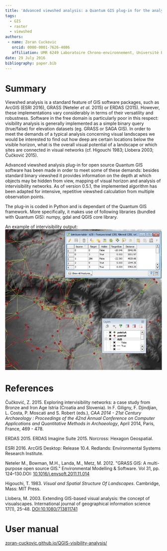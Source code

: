 ```yaml
---
title: 'Advanced viewshed analysis: a Quantum GIS plug-in for the analysis of visual landscapes'
tags:
  - GIS
  - raster
  - viewshed
authors:
 - name: Zoran Cuckovic
   orcid: 0000-0001-7626-4086
   affiliation: UMR 6249 Laboratoire Chrono-environnement, Université Bourgogne Franche-Comté.
date: 29 July 2016
bibliography: paper.bib
---
```



# Summary

Viewshed analysis is a standard feature of GIS software packages, such as ArcGIS (ESRI 2016), GRASS (Neteler *et al.* 2015) or ERDAS (2015). However, these implementations vary considerably in terms of their versatility and robustness. Software in the free domain is particularly poor in this respect: visibility analysis is generally implemented as a simple binary query (true/false) for elevation datasets (eg. GRASS or SAGA GIS). In order to meet the demands of a typical analysis concerning visual landscapes we would be interested to find out how deep are certain locations below the visible horizon, what is the overall visual potential of a landscape or which sites are connected in visual networks (cf. Higouchi 1983; Llobera 2003; Čučković 2015).

Advanced viewshed analysis plug-in for open source Quantum GIS software has been made in order to meet some of these demands: besides standard binary viewshed it provides information on the depth at which objects may be hidden from view, mapping of visual horizon and analysis of intervisibility networks. As of version 0.5.1, the implemented algorithm has been adapted for intensive, repetitive viewshed calculation from multiple observation points. 

The plug-in is coded in Python and is dependant of the Quantum GIS framework. More specifically, it makes use of following libraries (bundled with Quantum GIS): numpy, gdal and QGIS core library.   
 
 An example of intervisibility output:
 ![Intervisibility network](Intervisibility.jpg)
 
# References 
Čučković, Z. 2015. Exploring intervisibility networks: a case study from Bronze and Iron Age Istria (Croatia and Slovenia). In F. Giligny, F. Djindjian, L. Costa, P. Moscati and S. Robert (eds.), *CAA 2014 - 21st Century Archaeology : Proceedings of the 42nd Annual Conference on Computer Applications and Quantitative Methods in Archaeology*, April 2014, Paris, France, 469 - 478.

ERDAS 2015. ERDAS Imagine Suite 2015. Norcross: Hexagon Geospatial. 

ESRI 2016. ArcGIS Desktop: Release 10.4. Redlands: Environmental Systems Research Institute.

Neteler M., Bowman, M.H., Landa, M., Metz, M. 2012. "GRASS GIS: A multi-purpose open source GIS." Environmental Modelling & Software. Vol 31, pp. 124–130.DOI: [10.1016/j.envsoft.2011.11.014 ](http://dx.doi.org/10.1016/j.envsoft.2011.11.014)

Higouchi, T. 1983. *Visual and Spatial Structure Of Landscapes*. Cambridge, Mass: MIT Press. 

Llobera, M. 2003. Extending GIS-based visual analysis: the concept of visualscapes. International journal of geographical information science 17(1), 25-48. [DOI:10.1080/713811741](https://doi.org/10.1080/713811741)

# User manual

[zoran-cuckovic.github.io/QGIS-visibility-analysis/](zoran-cuckovic.github.io/QGIS-visibility-analysis/)
